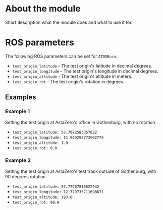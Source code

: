 # About the module
Short description what the module does and what to use it for.

# ROS parameters
The following ROS parameters can be set for `ATOSBase`:
- `test_origin_latitude` - The test origin's latitude in decimal degrees.
- `test_origin_longitude` - The test origin's longitude in decimal degrees.
- `test_origin_altitude` - The test origin's altitude in meters.
- `test_origin_rot` - The test origin's rotation in degrees.

## Examples
### Example 1
Setting the test origin at AstaZero's office in Gothenburg, with no rotation.
- `test_origin_latitude: 57.7072583357822`
- `test_origin_longitude: 11.940293773902779`
- `test_origin_altitude: 1.0`
- `test_origin_rot: 0.0`


### Example 2
Setting the test origin at AstaZero's test track outside of Gothenburg, with 90 degrees rotation.
- `test_origin_latitude: 57.77907816522942`
- `test_origin_longitude: 12.779735711698871`
- `test_origin_altitude: 193.0`
- `test_origin_rot: 90.0`